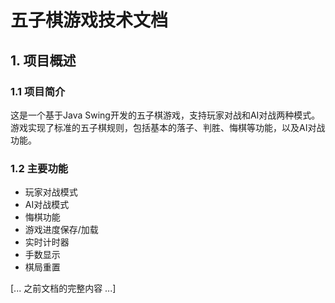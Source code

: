 # 五子棋游戏技术文档

## 1. 项目概述

### 1.1 项目简介
这是一个基于Java Swing开发的五子棋游戏，支持玩家对战和AI对战两种模式。游戏实现了标准的五子棋规则，包括基本的落子、判胜、悔棋等功能，以及AI对战功能。

### 1.2 主要功能
- 玩家对战模式
- AI对战模式
- 悔棋功能
- 游戏进度保存/加载
- 实时计时器
- 手数显示
- 棋局重置

[... 之前文档的完整内容 ...]
